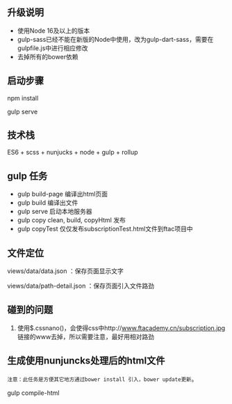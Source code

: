 ## 升级说明
- 使用Node 16及以上的版本
- gulp-sass已经不能在新版的Node中使用，改为gulp-dart-sass，需要在gulpfile.js中进行相应修改
- 去掉所有的bower依赖

## 启动步骤
npm install

gulp serve

## 技术栈
ES6 + scss + nunjucks + node + gulp + rollup

## gulp 任务
- gulp build-page 编译出html页面
- gulp build  编译出文件
- gulp serve  启动本地服务器
- gulp copy   clean, build, copyHtml  发布
- gulp copyTest  仅仅发布subscriptionTest.html文件到ftac项目中

## 文件定位
views/data/data.json ：保存页面显示文字

views/data/path-detail.json ：保存页面引入文件路劲


## 碰到的问题
1. 使用$.cssnano()，会使得css中http://www.ftacademy.cn/subscription.jpg 链接的www去掉，所以需要注意，最好用相对路劲


## 生成使用nunjuncks处理后的html文件
`注意：此任务是方便其它地方通过bower install 引入，bower update更新`。

gulp compile-html 